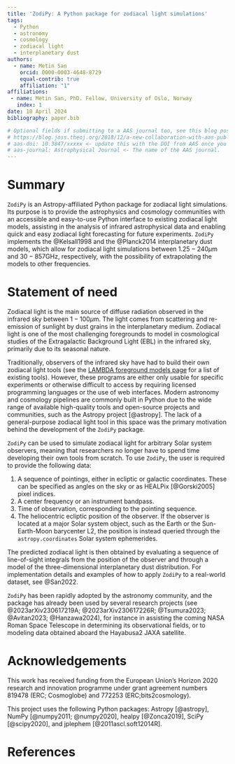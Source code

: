 ```yaml
---
title: 'ZodiPy: A Python package for zodiacal light simulations'
tags:
  - Python
  - astronomy
  - cosmology
  - zodiacal light
  - interplanetary dust
authors:
  - name: Metin San
    orcid: 0000-0003-4648-8729
    equal-contrib: true
    affiliation: "1"
affiliations:
 - name: Metin San, PhD. Fellow, University of Oslo, Norway
   index: 1
date: 10 April 2024
bibliography: paper.bib

# Optional fields if submitting to a AAS journal too, see this blog post:
# https://blog.joss.theoj.org/2018/12/a-new-collaboration-with-aas-publishing
# aas-doi: 10.3847/xxxxx <- update this with the DOI from AAS once you know it.
# aas-journal: Astrophysical Journal <- The name of the AAS journal.
---
```



# Summary
`ZodiPy` is an Astropy-affiliated Python package for zodiacal light simulations. 
Its purpose is to provide the astrophysics and cosmology communities with an 
accessible and easy-to-use Python interface to existing zodiacal light models, 
assisting in the analysis of infrared astrophysical data and enabling quick and easy 
zodiacal light forecasting for future experiments. `ZodiPy` implements the 
@Kelsall1998 and the @Planck2014 interplanetary dust models, which allow for
zodiacal light simulations between $1.25-240\mu$m and $30-857$GHz, respectively, 
with the possibility of extrapolating the models to other frequencies.

# Statement of need
Zodiacal light is the main source of diffuse radiation observed in the infrared 
sky between $1-100\mu$m. The light comes from scattering and re-emission of 
sunlight by dust grains in the interplanetary medium. Zodiacal light is one of the 
most challenging foregrounds to model in cosmological studies of the Extragalactic 
Background Light (EBL) in the infrared sky, primarily due to its seasonal nature. 

Traditionally, observers of the infrared sky have had to build their own zodiacal 
light tools (see the
[LAMBDA foreground models page](https://lambda.gsfc.nasa.gov/product/foreground/fg_models.html) 
for a list of existing tools). However, these programs are either 
only usable for specific experiments or otherwise difficult to access by requiring 
licensed programming languages or the use of web interfaces. Modern astronomy and 
cosmology pipelines are commonly built in Python due to the wide range of available 
high-quality tools and open-source projects and communities, such as the Astropy 
project [@astropy]. The lack of a general-purpose zodiacal light tool in this space 
was the primary motivation behind the development of the `ZodiPy` package.

`ZodiPy` can be used to simulate zodiacal light for arbitrary Solar system observers, 
meaning that researchers no longer have to spend time developing their own tools from 
scratch. To use `ZodiPy`, the user is required to provide the following data: 

1) A sequence of pointings, either in ecliptic or galactic coordinates. These can 
be specified  as angles on the sky or as HEALPix [@Gorski2005] pixel indices.
2) A center frequency or an instrument bandpass.
3) Time of observation, corresponding to the pointing sequence. 
4) The heliocentric ecliptic position of the observer. If the observer is located 
at a major Solar system object, such as the Earth or the Sun-Earth-Moon barycenter 
L2, the position is instead queried through the `astropy.coordinates` Solar system 
ephemerides. 

The predicted zodiacal light is then obtained by evaluating a sequence of 
line-of-sight integrals from the position of the observer and through a 
model of the three-dimensional interplanetary dust distribution. For 
implementation details and examples of how to apply `ZodiPy` to a real-world 
dataset, see @San2022.

`ZodiPy` has been rapidly adopted by the astronomy community, and the package has 
already been used by several research projects (see @2023arXiv230617219A; 
@2023arXiv230617226R; @Tsumura2023; @Avitan2023; @Hanzawa2024), for instance in
assisting the coming NASA Roman Space Telescope in determining its observational 
fields, or to modeling data obtained aboard the Hayabusa2 JAXA satellite. 

# Acknowledgements
This work has received funding from the European Union’s Horizon 2020 research and 
innovation programme under grant agreement numbers 819478 (ERC; Cosmoglobe) and 
772253 (ERC;bits2cosmology).

This project uses the following Python packages: Astropy [@astropy], NumPy 
[@numpy2011; @numpy2020], healpy [@Zonca2019], SciPy [@scipy2020], and jplephem 
[@2011ascl.soft12014R].

# References